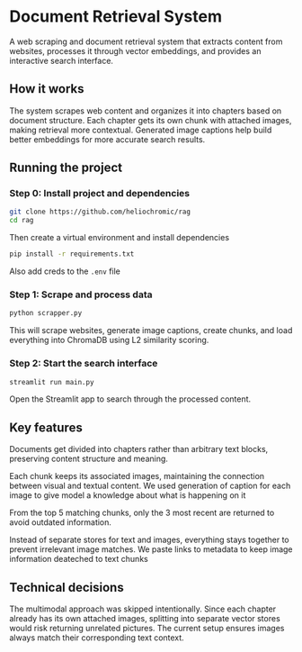 # Document Retrieval System

A web scraping and document retrieval system that extracts content from websites, processes it through vector embeddings, and provides an interactive search interface.

## How it works

The system scrapes web content and organizes it into chapters based on document structure. Each chapter gets its own chunk with attached images, making retrieval more contextual. Generated image captions help build better embeddings for more accurate search results.

## Running the project

### Step 0: Install project and dependencies

```bash
git clone https://github.com/heliochromic/rag
cd rag
```
Then create a virtual environment and install dependencies

```bash
pip install -r requirements.txt
```

Also add creds to the `.env` file 

### Step 1: Scrape and process data
```bash
python scrapper.py
```

This will scrape websites, generate image captions, create chunks, and load everything into ChromaDB using L2 similarity scoring.

### Step 2: Start the search interface
```bash
streamlit run main.py
```

Open the Streamlit app to search through the processed content.

## Key features

Documents get divided into chapters rather than arbitrary text blocks, preserving content structure and meaning.

Each chunk keeps its associated images, maintaining the connection between visual and textual content. We used generation of caption for each image to give model a knowledge about what is happening on it

From the top 5 matching chunks, only the 3 most recent are returned to avoid outdated information.

Instead of separate stores for text and images, everything stays together to prevent irrelevant image matches. We paste links to metadata to keep image information deateched to text chunks

## Technical decisions

The multimodal approach was skipped intentionally. Since each chapter already has its own attached images, splitting into separate vector stores would risk returning unrelated pictures. The current setup ensures images always match their corresponding text context.